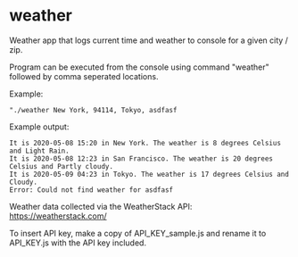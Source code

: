 # weather
Weather app that logs current time and weather to console for a given city / zip.

Program can be executed from the console using command "weather" followed by comma seperated locations.

Example:
```
"./weather New York, 94114, Tokyo, asdfasf
```

Example output:
```
It is 2020-05-08 15:20 in New York. The weather is 8 degrees Celsius and Light Rain.
It is 2020-05-08 12:23 in San Francisco. The weather is 20 degrees Celsius and Partly cloudy.
It is 2020-05-09 04:23 in Tokyo. The weather is 17 degrees Celsius and Cloudy.
Error: Could not find weather for asdfasf
```

Weather data collected via the WeatherStack API:
https://weatherstack.com/

To insert API key, make a copy of API_KEY_sample.js and rename it to API_KEY.js with the API key included.
